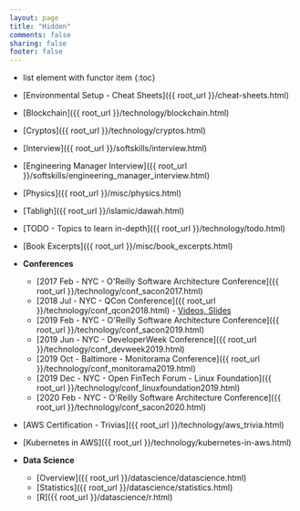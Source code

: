 ```yaml
---
layout: page
title: "Hidden"
comments: false
sharing: false
footer: false
---
```


* list element with functor item
{:toc}

* [Environmental Setup - Cheat Sheets]({{ root_url }}/cheat-sheets.html)
* [Blockchain]({{ root_url }}/technology/blockchain.html)
* [Cryptos]({{ root_url }}/technology/cryptos.html)
* [Interview]({{ root_url }}/softskills/interview.html)
* [Engineering Manager Interview]({{ root_url }}/softskills/engineering_manager_interview.html)
* [Physics]({{ root_url }}/misc/physics.html)
* [Tabligh]({{ root_url }}/islamic/dawah.html)
* [TODO - Topics to learn in-depth]({{ root_url }}/technology/todo.html)
* [Book Excerpts]({{ root_url }}/misc/book_excerpts.html)
* __Conferences__
	* [2017 Feb - NYC - O'Reilly Software Architecture Conference]({{ root_url }}/technology/conf_sacon2017.html)
	* [2018 Jul - NYC - QCon Conference]({{ root_url }}/technology/conf_qcon2018.html) - [Videos, Slides](https://qconnewyork.com/video-schedule)
	* [2019 Feb - NYC - O'Reilly Software Architecture Conference]({{ root_url }}/technology/conf_sacon2019.html)
	* [2019 Jun - NYC - DeveloperWeek Conference]({{ root_url }}/technology/conf_devweek2019.html)
	* [2019 Oct - Baltimore - Monitorama Conference]({{ root_url }}/technology/conf_monitorama2019.html)
	* [2019 Dec - NYC - Open FinTech Forum - Linux Foundation]({{ root_url }}/technology/conf_linuxfoundation2019.html)
	* [2020 Feb - NYC - O'Reilly Software Architecture Conference]({{ root_url }}/technology/conf_sacon2020.html)


* [AWS Certification - Trivias]({{ root_url }}/technology/aws_trivia.html)
* [Kubernetes in AWS]({{ root_url }}/technology/kubernetes-in-aws.html)

* __Data Science__
	* [Overview]({{ root_url }}/datascience/datascience.html)
	* [Statistics]({{ root_url }}/datascience/statistics.html)
	* [R]({{ root_url }}/datascience/r.html)